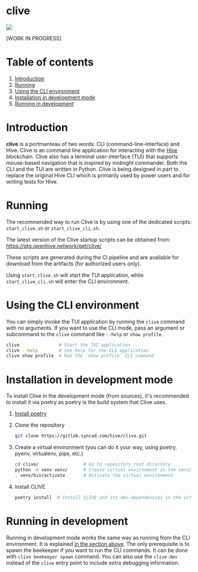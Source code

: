 # clive

<a href="https://gitlab.syncad.com/hive/clive/-/commits/develop" target="_blank" rel="noopener noreferrer" data-qa-selector="badge_image_link" data-qa-link-url="https://gitlab.syncad.com/hive/clive/-/commits/develop" style=""><img src="https://gitlab.syncad.com/hive/clive/badges/develop/pipeline.svg" aria-hidden="true" class="project-badge"></a>

[WORK IN PROGRESS]

# Table of contents

1. [Introduction](#introduction)
2. [Running](#running)
3. [Using the CLI environment](#using-the-cli-environment)
4. [Installation in development mode](#installation-in-development-mode)
5. [Running in development](#running-in-development)

# Introduction

**clive** is a portmanteau of two words: CLI (command-line-interface) and Hive. Clive is an command line application for
interacting with the [Hive](https://gitlab.syncad.com/hive/hive) blockchain. Clive also has a terminal user-interface
(TUI) that supports mouse-based navigation that is inspired by midnight commander. Both the CLI and the TUI are written
in Python. Clive is being designed in part to replace the original Hive CLI which is primarily used by power users and
for writing tests for Hive.

# Running

The recommended way to run Clive is by using one of the dedicated scripts: `start_clive.sh` or `start_clive_cli.sh`.

The latest version of the Clive startup scripts can be obtained from: https://gtg.openhive.network/get/clive/

These scripts are generated during the CI pipeline and are available for download from the artifacts (for authorized
users only).

Using `start_clive.sh` will start the TUI application, while `start_clive_cli.sh` will enter the CLI environment.

# Using the CLI environment

You can simply invoke the TUI application by running the `clive` command with no arguments. If you want to use the CLI
mode, pass an argument or subcommand to the `clive` command like `--help` or `show profile`.

```bash
clive               # Start the TUI application
clive --help        # See help for the CLI application
clive show profile  # Run the `show profile` CLI command
```

# Installation in development mode

To install Clive in the development mode (from sources), it's recommended to install it via poetry as poetry is the
build system that Clive uses.

1. [Install poetry](https://python-poetry.org/docs/#installing-with-the-official-installer)
2. Clone the repository

    ```bash
    git clone https://gitlab.syncad.com/hive/clive.git
    ```

3. Create a virtual environment (you can do it your way, using poetry, pyenv, virtualenv, pipx, etc.)

    ```bash
    cd clive/                 # Go to repository root directory
    python -m venv venv/      # Create virtual environment in the venv/ directory
    . venv/bin/activate       # Activate the virtual environment
    ```

4. Install CLIVE

    ```bash
    poetry install  # Install CLIVE and its dev-dependencies in the virtual environment
    ```

# Running in development

Running in development mode works the same way as running from the CLI environment. It is explained
[in the section above](#using-the-cli-environment). The only prerequisite is to spawn the beekeeper if you want to run
the CLI commands. It can be done with `clive beekeeper spawn` command. You can also use the `clive-dev` instead of the
`clive` entry point to include extra debugging information.
